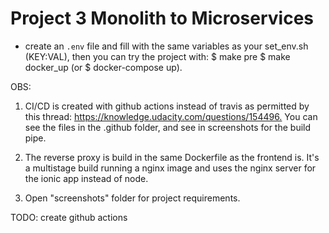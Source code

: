 
# Project 3 Monolith to Microservices

- create an `.env` file and fill with the same variables as your set_env.sh (KEY:VAL), then you can try the project with:
$ make pre
$ make docker_up (or $ docker-compose up).

OBS:

1. CI/CD is created with github actions instead of travis  as permitted by this thread: <https://knowledge.udacity.com/questions/154496.> You can see the files in the .github folder, and see in screenshots for the build pipe.

2. The reverse proxy is build in the same Dockerfile as the frontend is. It's a multistage build running a nginx image and uses the nginx server for the ionic app instead of node.

4. Open "screenshots" folder for project requirements.

TODO: create github actions
